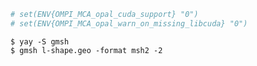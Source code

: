 [](https://aur.archlinux.org/cgit/aur.git/tree/PKGBUILD?h=libmesh)
[](https://aur.archlinux.org/cgit/aur.git/tree/PKGBUILD?h=mumps)
[](https://stackoverflow.com/a/29504889)

```cmake
# set(ENV{OMPI_MCA_opal_cuda_support} "0")
# set(ENV{OMPI_MCA_opal_warn_on_missing_libcuda} "0")
```

[](https://stackoverflow.com/a/33630631/9302545)
[](http://www.idris.fr/eng/simulato/gromacs-eng.html)
[](https://cgold.readthedocs.io/en/latest/tutorials/variables/environment.html)

```console
$ yay -S gmsh
$ gmsh l-shape.geo -format msh2 -2
```
